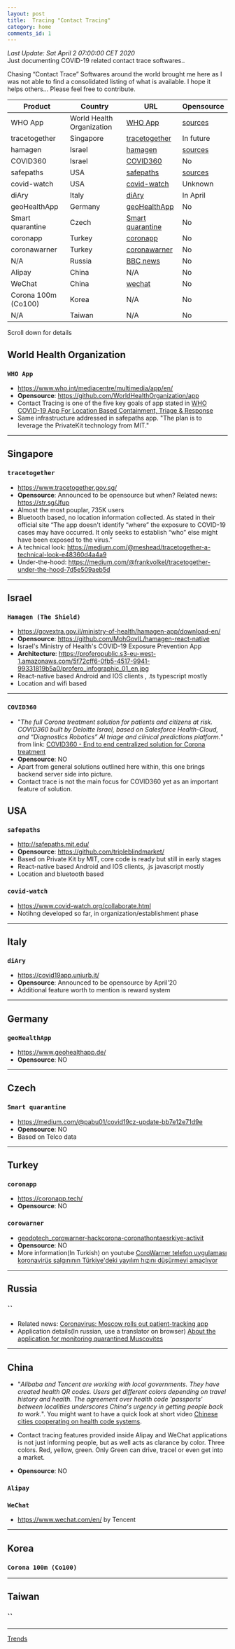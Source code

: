```yaml
---
layout: post
title:  Tracing "Contact Tracing"
category: home
comments_id: 1
---
```


_Last Update: Sat April 2 07:00:00 CET 2020_  
Just documenting COVID-19 related contact trace softwares..  


Chasing “Contact Trace” Softwares around the world brought me here as I was not able to find a consolidated listing of what is available. 
I hope it helps others… Please feel free to contribute. 

Product      | Country      | URL          | Opensource
------------ | -------------|--------------|-------------
WHO App|World Health Organization     |[WHO App](https://docs.google.com/document/d/1isNMLpwI2iUY92KPwJHfY7kQnpN3oCuUl6c94J7Qmhs/edit)|[sources](https://github.com/WorldHealthOrganization/app)
tracetogether|Singapore     |[tracetogether](https://www.tracetogether.gov.sg/)|In future
hamagen|Israel     |[hamagen](https://govextra.gov.il/ministry-of-health/hamagen-app/download-en/)|[sources](https://govextra.gov.il/ministry-of-health/hamagen-app/download-en/)
COVID360|Israel     |<a href="https://youtu.be/z84MfjI1Dp0" target="_blank">COVID360</a>|No
safepaths|USA     |[safepaths](http://safepaths.mit.edu/)|[sources](https://github.com/tripleblindmarket/)
covid-watch|USA     |[covid-watch](https://www.covid-watch.org/collaborate.html)|Unknown
diAry|Italy     |[diAry](https://covid19app.uniurb.it/)|In April
geoHealthApp|Germany     |[geoHealthApp](https://www.geohealthapp.de/)|No
Smart quarantine|Czech     |[Smart quarantine](https://medium.com/@pabu01/covid19cz-update-bb7e12e71d9e)|No
coronapp |Turkey     |[coronapp](https://coronapp.tech/)|No
coronawarner |Turkey     |[coronawarner](https://www.linkedin.com/posts/geodotech_corowarner-hackcorona-coronathontaesrkiye-activity-6648915397267476480-TT4N)|No
N/A |Russia     |<a href="https://www.bbc.com/news/technology-52121264" target="_blank">BBC news</a>|No
Alipay |China     |N/A|No
WeChat |China     |<a href="https://www.wechat.com/en/" target="_blank">wechat</a> |No
Corona 100m (Co100) |Korea     |N/A|No
N/A |Taiwan     |N/A|No

Scroll down for details

## World Health Organization
### `WHO App`

- <a href="https://www.who.int/mediacentre/multimedia/app/en/" target="_blank">https://www.who.int/mediacentre/multimedia/app/en/</a>
- **Opensource**: <a href="https://github.com/WorldHealthOrganization/app" target="_blank">https://github.com/WorldHealthOrganization/app</a>
- Contact Tracing is one of the five key goals of app stated in 
<a href="https://docs.google.com/document/d/1isNMLpwI2iUY92KPwJHfY7kQnpN3oCuUl6c94J7Qmhs/edit?usp=sharing" target="_blank">WHO COVID-19 App For Location Based Containment, Triage & Response</a>
- Same infrastructure addressed in safepaths app. "The plan is to leverage the PrivateKit technology from MIT."

***


## Singapore
### `tracetogether`

- <https://www.tracetogether.gov.sg/>
- **Opensource**: Announced to be opensource but when? Related news: <https://str.sg/Jfup>
- Almost the most pouplar, 735K users
- Bluetooth based, no location information collected. As stated in their official site “The app doesn't identify “where” the exposure to COVID-19 cases may have occurred. It only seeks to establish “who” else might have been exposed to the virus.”
- A technical look: <https://medium.com/@meshead/tracetogether-a-technical-look-e48360d4a4a9>
- Under-the-hood: <https://medium.com/@frankvolkel/tracetogether-under-the-hood-7d5e509aeb5d>
***

## Israel 
### `Hamagen (The Shield)`

- <https://govextra.gov.il/ministry-of-health/hamagen-app/download-en/>
- **Opensource**: https://github.com/MohGovIL/hamagen-react-native
- Israel's Ministry of Health's COVID-19 Exposure Prevention App 
- **Architecture**: <https://proferopublic.s3-eu-west-1.amazonaws.com/5f72cff6-0fb5-4517-9941-99331819b5a0/profero_infographic_01_en.jpg>
- React-native based Android and IOS clients , .ts typescript mostly
- Location and wifi based
***  

### `COVID360`
- "_The full Corona treatment solution for patients and citizens at risk. 
COVID360 built by Deloitte Israel, based on Salesforce Health-Cloud, and “Diagnostics Robotics” 
AI triage and clinical predictions platform._"  from link:
<a href="https://youtu.be/z84MfjI1Dp0" target="_blank">COVID360 - End to end centralized solution for Corona treatment</a>
- **Opensource**: NO
- Apart from general solutions outlined here within, this one brings backend server side into picture. 
- Contact trace is not the main focus for COVID360 yet as an important feature of solution.

## USA
### `safepaths`

- <http://safepaths.mit.edu/> 
- **Opensource**: <https://github.com/tripleblindmarket/>
- Based on Private Kit by MIT, core code is ready but still in early stages
- React-native based Android and IOS clients, .js javascript mostly
- Location and bluetooth based

### `covid-watch`

- <https://www.covid-watch.org/collaborate.html>
- Notihng developed so far, in organization/establishment phase
***



## Italy 
### `diAry`

- <https://covid19app.uniurb.it/>
- **Opensource**: Announced to be opensource by April'20
- Additional feature worth to mention is reward system
***


## Germany 
### `geoHealthApp`
- <https://www.geohealthapp.de/>
- **Opensource**: NO
***


## Czech
### `Smart quarantine`
- <https://medium.com/@pabu01/covid19cz-update-bb7e12e71d9e>
- **Opensource**: NO
- Based on Telco data
***

## Turkey
### `coronapp`
- <https://coronapp.tech/>
- **Opensource**: NO

### `corowarner`
- <a href="https://www.linkedin.com/posts/geodotech_corowarner-hackcorona-coronathontaesrkiye-activity-6648915397267476480-TT4N" target="_blank">geodotech_corowarner-hackcorona-coronathontaesrkiye-activit</a>
- **Opensource**: NO
- More information(In Turkish) on youtube <a href="https://youtu.be/KwuWcTp2ZnQ" target="_blank">CoroWarner telefon uygulaması koronavirüs salgınının Türkiye'deki yayılım hızını düşürmeyi amaçlıyor</a> 
  
***

## Russia
### ``
- Related news: <a href="https://www.bbc.com/news/technology-52121264" target="_blank">Coronavirus: Moscow rolls out 
patient-tracking app</a>
- Application details(In russian, use a translator on browser) 
<a href="https://echo.msk.ru/programs/razvorot-morning/2616757-echo/" target="_blank">About the application for 
monitoring quarantined Muscovites</a>

***

## China
- "_Alibaba and Tencent are working with local governments. They have created health QR codes. 
Users get different colors depending on travel history and health. 
The agreement over health code 'passports' between localities underscores China's urgency in getting people back to work._".
 You might want to have a quick look at short video <a href="https://youtu.be/Sp-TaoPdrWo" target="_blank">Chinese cities cooperating on health code systems</a>.
   
- Contact tracing features provided inside Alipay and WeChat applications is not just informing people, but as well acts as clarance by color. 
Three colors. Red, yellow, green. Only Green can drive, tracel or even get into a market.
- **Opensource**: NO
### `Alipay` 
### `WeChat`
- <a href="https://www.wechat.com/en/" target="_blank">https://www.wechat.com/en/</a> by Tencent

***

## Korea
### `Corona 100m (Co100)` 
***

## Taiwan
### ``
***
[Trends](https://devrimdemiroz.github.io/contactTracing/trends.html)

<div >
    <script type="text/javascript" src="https://ssl.gstatic.com/trends_nrtr/2152_RC02/embed_loader.js"></script> <script type="text/javascript"> trends.embed.renderExploreWidget("TIMESERIES", {"comparisonItem":[{"keyword":"geoHealthApp","geo":"","time":"now 7-d"},{"keyword":"tracetogether","geo":"","time":"now 7-d"},{"keyword":"hamagen","geo":"","time":"now 7-d"},{"keyword":"diAry app","geo":"","time":"now 7-d"},{"keyword":"safepaths","geo":"","time":"now 7-d"}],"category":0,"property":""}, {"exploreQuery":"date=now%207-d&q=geoHealthApp,tracetogether,hamagen,diAry%20app,safepaths","guestPath":"https://trends.google.com:443/trends/embed/"}); </script>
</div>
